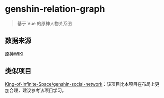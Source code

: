 # genshin-relation-graph

> 基于 Vue 的原神人物关系图
>

## 数据来源

[原神WIKI](https://wiki.biligame.com/ys/%E9%A6%96%E9%A1%B5)

## 类似项目

[King-of-Infinite-Space/genshin-social-network](https://github.com/King-of-Infinite-Space/genshin-social-network)：该项目比本项目在布局上更加合理，建议参考该项目学习。